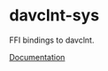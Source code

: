 # davclnt-sys #
FFI bindings to davclnt.

[Documentation](https://retep998.github.io/doc/davclnt-sys/)
